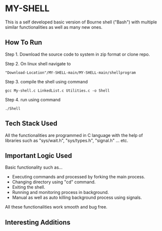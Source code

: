 # MY-SHELL
This is a self developed basic version of Bourne shell ("Bash") with multiple similar functionalities as well as many new ones.

## How To Run
Step 1. Download the source code to system in zip format or clone repo.

Step 2. On linux shell navigate to 
```
"Download-Location"/MY-SHELL-main/MY-SHELL-main/shellprogram
```
Step 3. compile the shell using command 
```
gcc My-shell.c LinkedList.c Utilities.c -o Shell
```
Step 4. run using command 
```
./Shell
```

## Tech Stack Used
All the functionalities are programmed in C language with the help of libraries such as "sys/wait.h", "sys/types.h", "signal.h" ... etc.

## Important Logic Used
Basic functionality such as... 
* Executing commands and processed by forking the main process.
* Changing directory using "cd" command.
* Exiting the shell.
* Running and monitoring process in background.
* Manual as well as auto killing background process using signals.

All these functionalities work smooth and bug free.

## Interesting Additions
